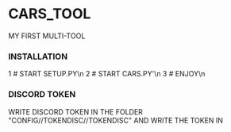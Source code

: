 # CARS_TOOL


MY FIRST MULTI-TOOL 

### INSTALLATION ###

1 # START SETUP.PY\n
2 # START CARS.PY'\n
3 # ENJOY\n

### DISCORD TOKEN ###

WRITE DISCORD TOKEN IN THE FOLDER "CONFIG//TOKENDISC//TOKENDISC" AND WRITE THE TOKEN IN 
